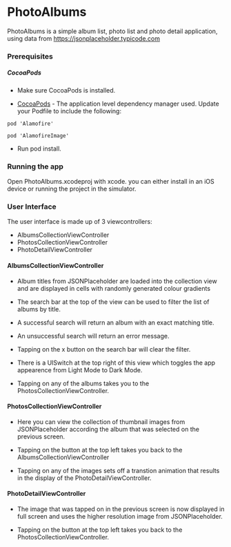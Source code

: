 # PhotoAlbums

PhotoAlbums is a simple album list, photo list and photo detail application, using data from https://jsonplaceholder.typicode.com

### Prerequisites

##### CocoaPods

-  Make sure CocoaPods is installed.

- [CocoaPods](https://github.com/CocoaPods/CocoaPods) - The application level dependency manager used.  Update your Podfile to include the following:

`pod 'Alamofire'`

`pod 'AlamofireImage'`

- Run pod install.

### Running the app

Open PhotoAlbums.xcodeproj with xcode. you can either install in an iOS device or running the project in the simulator.

### User Interface

The user interface is made up of 3 viewcontrollers:

- AlbumsCollectionViewController
- PhotosCollectionViewController
- PhotoDetailViewController

#### AlbumsCollectionViewController

- Album titles from JSONPlaceholder are loaded into the collection view and are displayed in cells with randomly generated colour gradients

- The search bar at the top of the view can be used to filter the list of albums by title.

- A successful search will return an album with an exact matching title.

- An unsuccessful search will return an error message.

- Tapping on the x button on the search bar will clear the filter.

- There is a UISwitch at the top right of this view which toggles the app appearence from Light Mode to Dark Mode.

- Tapping on any of the albums takes you to the PhotosCollectionViewController.

#### PhotosCollectionViewController

- Here you can view the collection of thumbnail images from JSONPlaceholder according the album that was selected on the previous screen.

- Tapping on the button at the top left takes you back to the AlbumsCollectionViewController

- Tapping on any of the images sets off a transtion animation that results in the display of the PhotoDetailViewController.

#### PhotoDetailViewController

- The image that was tapped on in the previous screen is now displayed in full screen and uses the higher resolution image from JSONPlaceholder.

- Tapping on the button at the top left takes you back to the PhotosCollectionViewController.
